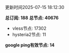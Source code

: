 更新时间2025-07-15 18:12:30

**总订阅: 188**
**总节点: 40676**
- vless节点: 17302
- hysteria2节点: 11

**google ping有效节点: 14**
